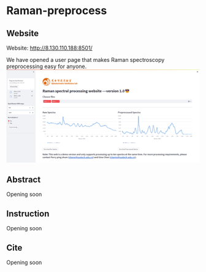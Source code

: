 # Raman-preprocess

## Website
Website: <http://8.130.110.188:8501/>

We have opened a user page that makes Raman spectroscopy preprocessing easy for anyone.
![Alt text](./pictures/web.png)

## Abstract
Opening soon

## Instruction
Opening soon

## Cite
Opening soon

